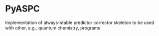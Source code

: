 # PyASPC
Implementation of always-stable predictor corrector skeleton to be used with other, e.g., quantum chemistry, programs
